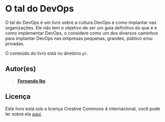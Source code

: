 # O tal do DevOps

O tal do DevOps é um livro sobre a cultura DevOps e como implantar nas organizações. Ele não tem o objetivo de ser um guia definitivo do que é e como implementar DevOps, o considere como um dos diversos caminhos para implantar DevOps nas empresas pequenas, grandes, público e/ou privadas.

O conteúdo do livro está no diretório `pt`.

## Autor(es)

> **[Fernando Ike](https://github.com/fike)**

## Licença

Este livro está sob a licença Creative Commons 4 internacional, você pode ler sobre ela [aqui](https://creativecommons.org/licenses/by/4.0/legalcode).
